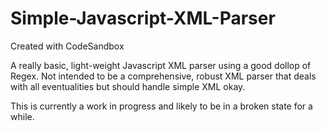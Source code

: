 # Simple-Javascript-XML-Parser
Created with CodeSandbox

A really basic, light-weight Javascript XML parser using a good dollop of Regex.  Not intended to be a comprehensive, robust XML parser that deals with all eventualities but should handle simple XML okay.

This is currently a work in progress and likely to be in a broken state for a while.
